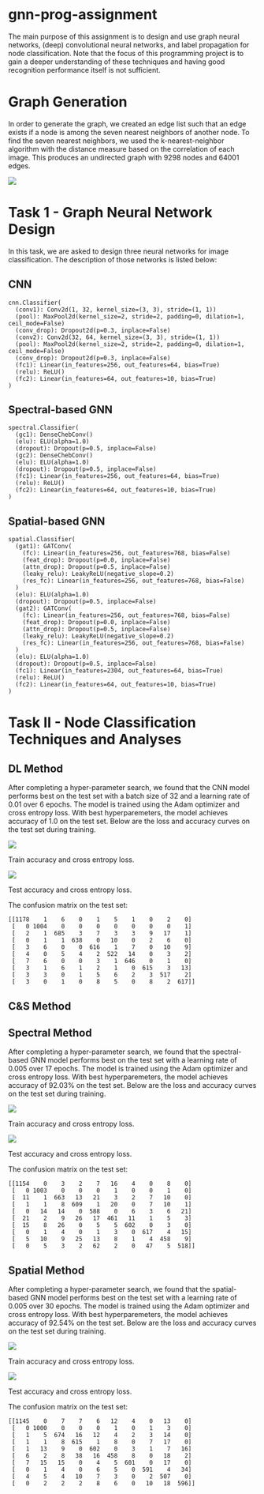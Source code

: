# gnn-prog-assignment

The main purpose of this assignment is to design and use graph neural networks, (deep) convolutional neural networks, and label propagation for node classification. Note that the focus of this programming project is to gain a deeper understanding of these techniques and having good recognition performance itself is not sufficient.

# Graph Generation

In order to generate the graph, we created an edge list such that an edge exists if a node is among the seven nearest neighbors of another node. To find the seven nearest neighbors, we used the k-nearest-neighbor algorithm with the distance measure based on the correlation of each image. This produces an undirected graph with 9298 nodes and 64001 edges.

![](graph.png)

# Task 1 - Graph Neural Network Design

In this task, we are asked to design three neural networks for image classification. The description of those networks is listed below:

## CNN

```
cnn.Classifier(
  (conv1): Conv2d(1, 32, kernel_size=(3, 3), stride=(1, 1))
  (pool): MaxPool2d(kernel_size=2, stride=2, padding=0, dilation=1, ceil_mode=False)
  (conv_drop): Dropout2d(p=0.3, inplace=False)
  (conv2): Conv2d(32, 64, kernel_size=(3, 3), stride=(1, 1))
  (pool): MaxPool2d(kernel_size=2, stride=2, padding=0, dilation=1, ceil_mode=False)
  (conv_drop): Dropout2d(p=0.3, inplace=False)
  (fc1): Linear(in_features=256, out_features=64, bias=True)
  (relu): ReLU()
  (fc2): Linear(in_features=64, out_features=10, bias=True)
)
```

## Spectral-based GNN

```
spectral.Classifier(
  (gc1): DenseChebConv()
  (elu): ELU(alpha=1.0)
  (dropout): Dropout(p=0.5, inplace=False)
  (gc2): DenseChebConv()
  (elu): ELU(alpha=1.0)
  (dropout): Dropout(p=0.5, inplace=False)
  (fc1): Linear(in_features=256, out_features=64, bias=True)
  (relu): ReLU()
  (fc2): Linear(in_features=64, out_features=10, bias=True)
)
```

## Spatial-based GNN

```
spatial.Classifier(
  (gat1): GATConv(
    (fc): Linear(in_features=256, out_features=768, bias=False)
    (feat_drop): Dropout(p=0.0, inplace=False)
    (attn_drop): Dropout(p=0.5, inplace=False)
    (leaky_relu): LeakyReLU(negative_slope=0.2)
    (res_fc): Linear(in_features=256, out_features=768, bias=False)
  )
  (elu): ELU(alpha=1.0)
  (dropout): Dropout(p=0.5, inplace=False)
  (gat2): GATConv(
    (fc): Linear(in_features=256, out_features=768, bias=False)
    (feat_drop): Dropout(p=0.0, inplace=False)
    (attn_drop): Dropout(p=0.5, inplace=False)
    (leaky_relu): LeakyReLU(negative_slope=0.2)
    (res_fc): Linear(in_features=256, out_features=768, bias=False)
  )
  (elu): ELU(alpha=1.0)
  (dropout): Dropout(p=0.5, inplace=False)
  (fc1): Linear(in_features=2304, out_features=64, bias=True)
  (relu): ReLU()
  (fc2): Linear(in_features=64, out_features=10, bias=True)
)
```

# Task II - Node Classification Techniques and Analyses

## DL Method

After completing a hyper-parameter search, we found that the CNN model performs best on the test set with a batch size of 32 and a learning rate of 0.01 over 6 epochs. The model is trained using the Adam optimizer and cross entropy loss. With best hyperparemeters, the model achieves accuracy of 1.0 on the test set. Below are the loss and accuracy curves on the test set during training.

![](results/cnn_train.png)

Train accuracy and cross entropy loss.

![](results/cnn_test.png)

Test accuracy and cross entropy loss.

The confusion matrix on the test set:
```
[[1178    1    6    0    1    5    1    0    2    0]
 [   0 1004    0    0    0    0    0    0    0    1]
 [   2    1  685    3    7    3    3    9   17    1]
 [   0    1    1  638    0   10    0    2    6    0]
 [   3    6    0    0  616    1    7    0   10    9]
 [   4    0    5    4    2  522   14    0    3    2]
 [   7    6    0    0    3    1  646    0    1    0]
 [   3    1    6    1    2    1    0  615    3   13]
 [   3    3    0    1    5    6    2    3  517    2]
 [   3    0    1    0    8    5    0    8    2  617]]
```

## C&S Method



## Spectral Method

After completing a hyper-parameter search, we found that the spectral-based GNN model performs best on the test set with a learning rate of 0.005 over 17 epochs. The model is trained using the Adam optimizer and cross entropy loss. With best hyperparemeters, the model achieves accuracy of 92.03\% on the test set. Below are the loss and accuracy curves on the test set during training.

![](results/spectral_train.png)

Train accuracy and cross entropy loss.

![](results/spectral_test.png)

Test accuracy and cross entropy loss.

The confusion matrix on the test set:
```
[[1154    0    3    2    7   16    4    0    8    0]
 [   0 1003    0    0    0    1    0    0    1    0]
 [  11    1  663   13   21    3    2    7   10    0]
 [   1    1    8  609    1   20    0    7   10    1]
 [   0   14   14    0  588    0    6    3    6   21]
 [  21    2    9   26   17  461   11    1    5    3]
 [  15    8   26    0    5    5  602    0    3    0]
 [   0    1    4    0    1    3    0  617    4   15]
 [   5   10    9   25   13    8    1    4  458    9]
 [   0    5    3    2   62    2    0   47    5  518]]
```

## Spatial Method

After completing a hyper-parameter search, we found that the spatial-based GNN model performs best on the test set with a learning rate of 0.005 over 30 epochs. The model is trained using the Adam optimizer and cross entropy loss. With best hyperparemeters, the model achieves accuracy of 92.54\% on the test set. Below are the loss and accuracy curves on the test set during training.

![](results/spatial_train.png)

Train accuracy and cross entropy loss.

![](results/spatial_test.png)

Test accuracy and cross entropy loss.

The confusion matrix on the test set:
```
[[1145    0    7    7    6   12    4    0   13    0]
 [   0 1000    0    0    0    1    0    1    3    0]
 [   1    5  674   16   12    4    2    3   14    0]
 [   1    1    8  615    1    8    0    7   17    0]
 [   1   13    9    0  602    0    3    1    7   16]
 [   6    2    8   38   16  458    8    0   18    2]
 [   7   15   15    0    4    5  601    0   17    0]
 [   0    1    4    0    6    5    0  591    4   34]
 [   4    5    4   10    7    3    0    2  507    0]
 [   0    2    2    2    8    6    0   10   18  596]]
```